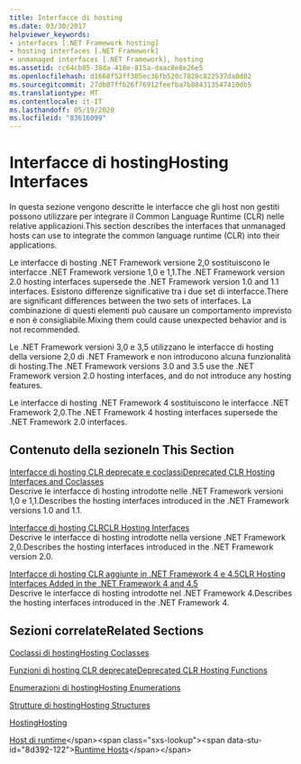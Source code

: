 ```yaml
---
title: Interfacce di hosting
ms.date: 03/30/2017
helpviewer_keywords:
- interfaces [.NET Framework hosting]
- hosting interfaces [.NET Framework]
- unmanaged interfaces [.NET Framework], hosting
ms.assetid: cc64cb05-38da-418e-815a-daac8e8e26e5
ms.openlocfilehash: d1668f52ff305ec36fb520c7828c822537da0d02
ms.sourcegitcommit: 27db07ffb26f76912feefba7b884313547410db5
ms.translationtype: MT
ms.contentlocale: it-IT
ms.lasthandoff: 05/19/2020
ms.locfileid: "83616099"
---
```

# <a name="hosting-interfaces"></a><span data-ttu-id="8d392-102">Interfacce di hosting</span><span class="sxs-lookup"><span data-stu-id="8d392-102">Hosting Interfaces</span></span>
<span data-ttu-id="8d392-103">In questa sezione vengono descritte le interfacce che gli host non gestiti possono utilizzare per integrare il Common Language Runtime (CLR) nelle relative applicazioni.</span><span class="sxs-lookup"><span data-stu-id="8d392-103">This section describes the interfaces that unmanaged hosts can use to integrate the common language runtime (CLR) into their applications.</span></span>  
  
 <span data-ttu-id="8d392-104">Le interfacce di hosting .NET Framework versione 2,0 sostituiscono le interfacce .NET Framework versione 1,0 e 1,1.</span><span class="sxs-lookup"><span data-stu-id="8d392-104">The .NET Framework version 2.0 hosting interfaces supersede the .NET Framework version 1.0 and 1.1 interfaces.</span></span> <span data-ttu-id="8d392-105">Esistono differenze significative tra i due set di interfacce.</span><span class="sxs-lookup"><span data-stu-id="8d392-105">There are significant differences between the two sets of interfaces.</span></span> <span data-ttu-id="8d392-106">La combinazione di questi elementi può causare un comportamento imprevisto e non è consigliabile.</span><span class="sxs-lookup"><span data-stu-id="8d392-106">Mixing them could cause unexpected behavior and is not recommended.</span></span>  
  
 <span data-ttu-id="8d392-107">Le .NET Framework versioni 3,0 e 3,5 utilizzano le interfacce di hosting della versione 2,0 di .NET Framework e non introducono alcuna funzionalità di hosting.</span><span class="sxs-lookup"><span data-stu-id="8d392-107">The .NET Framework versions 3.0 and 3.5 use the .NET Framework version 2.0 hosting interfaces, and do not introduce any hosting features.</span></span>  
  
 <span data-ttu-id="8d392-108">Le interfacce di hosting .NET Framework 4 sostituiscono le interfacce .NET Framework 2,0.</span><span class="sxs-lookup"><span data-stu-id="8d392-108">The .NET Framework 4 hosting interfaces supersede the .NET Framework 2.0 interfaces.</span></span>
  
## <a name="in-this-section"></a><span data-ttu-id="8d392-109">Contenuto della sezione</span><span class="sxs-lookup"><span data-stu-id="8d392-109">In This Section</span></span>  
 [<span data-ttu-id="8d392-110">Interfacce di hosting CLR deprecate e coclassi</span><span class="sxs-lookup"><span data-stu-id="8d392-110">Deprecated CLR Hosting Interfaces and Coclasses</span></span>](deprecated-clr-hosting-interfaces-and-coclasses.md)  
 <span data-ttu-id="8d392-111">Descrive le interfacce di hosting introdotte nelle .NET Framework versioni 1,0 e 1,1.</span><span class="sxs-lookup"><span data-stu-id="8d392-111">Describes the hosting interfaces introduced in the .NET Framework versions 1.0 and 1.1.</span></span>  
  
 [<span data-ttu-id="8d392-112">Interfacce di hosting CLR</span><span class="sxs-lookup"><span data-stu-id="8d392-112">CLR Hosting Interfaces</span></span>](clr-hosting-interfaces.md)  
 <span data-ttu-id="8d392-113">Descrive le interfacce di hosting introdotte nella versione .NET Framework 2,0.</span><span class="sxs-lookup"><span data-stu-id="8d392-113">Describes the hosting interfaces introduced in the .NET Framework version 2.0.</span></span>  
  
 [<span data-ttu-id="8d392-114">Interfacce di hosting CLR aggiunte in .NET Framework 4 e 4.5</span><span class="sxs-lookup"><span data-stu-id="8d392-114">CLR Hosting Interfaces Added in the .NET Framework 4 and 4.5</span></span>](clr-hosting-interfaces-added-in-the-net-framework-4-and-4-5.md)  
 <span data-ttu-id="8d392-115">Descrive le interfacce di hosting introdotte nel .NET Framework 4.</span><span class="sxs-lookup"><span data-stu-id="8d392-115">Describes the hosting interfaces introduced in the .NET Framework 4.</span></span>  
  
## <a name="related-sections"></a><span data-ttu-id="8d392-116">Sezioni correlate</span><span class="sxs-lookup"><span data-stu-id="8d392-116">Related Sections</span></span>  
 [<span data-ttu-id="8d392-117">Coclassi di hosting</span><span class="sxs-lookup"><span data-stu-id="8d392-117">Hosting Coclasses</span></span>](hosting-coclasses.md)  
  
 [<span data-ttu-id="8d392-118">Funzioni di hosting CLR deprecate</span><span class="sxs-lookup"><span data-stu-id="8d392-118">Deprecated CLR Hosting Functions</span></span>](deprecated-clr-hosting-functions.md)  
  
 [<span data-ttu-id="8d392-119">Enumerazioni di hosting</span><span class="sxs-lookup"><span data-stu-id="8d392-119">Hosting Enumerations</span></span>](hosting-enumerations.md)  
  
 [<span data-ttu-id="8d392-120">Strutture di hosting</span><span class="sxs-lookup"><span data-stu-id="8d392-120">Hosting Structures</span></span>](hosting-structures.md)  
  
 [<span data-ttu-id="8d392-121">Hosting</span><span class="sxs-lookup"><span data-stu-id="8d392-121">Hosting</span></span>](index.md)  
  
 <span data-ttu-id="8d392-122">[Host di runtime](https://docs.microsoft.com/previous-versions/dotnet/netframework-4.0/a51xd4ze(v=vs.100))</span><span class="sxs-lookup"><span data-stu-id="8d392-122">[Runtime Hosts](https://docs.microsoft.com/previous-versions/dotnet/netframework-4.0/a51xd4ze(v=vs.100))</span></span>
